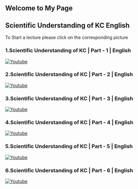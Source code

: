 ## Welcome to My Page

## 	Scientific Understanding of KC English

To Start a lecture please click on the corresponding picture

### 1.Scientific Understanding of KC | Part - 1 | English 
[![Youtube](https://img.youtube.com/vi/sLi1fqKULPE/0.jpg)](https://www.youtube.com/watch?v=sLi1fqKULPE) 
### 2.Scientific Understanding of KC | Part - 2 | English
[![Youtube](https://img.youtube.com/vi/AA7BtYyGj0U/0.jpg)](https://www.youtube.com/watch?v=AA7BtYyGj0U)  
### 3.Scientific Understanding of KC | Part - 3 | English
[![Youtube](https://img.youtube.com/vi/GURRvo_bNI0/0.jpg)](https://www.youtube.com/watch?v=GURRvo_bNI0)
### 4.Scientific Understanding of KC | Part - 4 | English
[![Youtube](https://img.youtube.com/vi/lxpXUXiyGxc/0.jpg)](https://www.youtube.com/watch?v=lxpXUXiyGxc)
### 5.Scientific Understanding of KC | Part - 5 | English
[![Youtube](https://img.youtube.com/vi/Xyu8qLN1mIg/0.jpg)](https://www.youtube.com/watch?v=Xyu8qLN1mIg)
### 6.Scientific Understanding of KC | Part - 6 | English
[![Youtube](https://img.youtube.com/vi/lKrFdeVFGHc/0.jpg)](https://www.youtube.com/watch?v=lKrFdeVFGHc)
